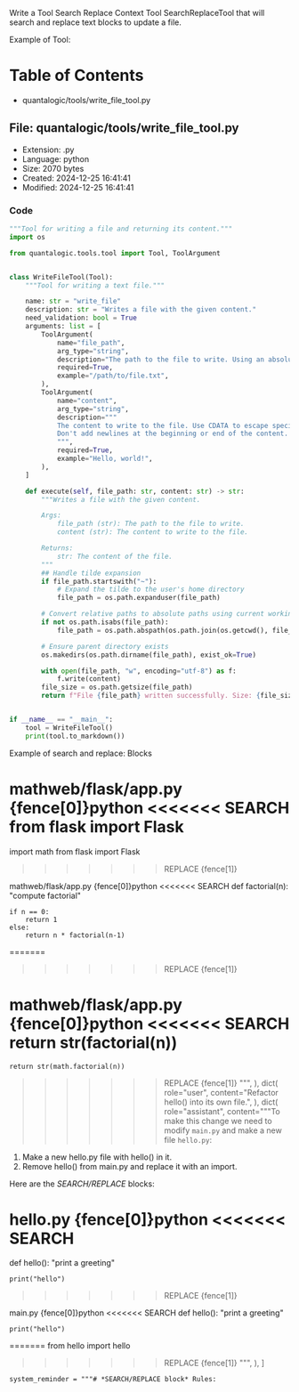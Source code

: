 Write a Tool Search Replace Context Tool SearchReplaceTool that will search and replace text blocks to update a file.

Example of Tool:

# Table of Contents
- quantalogic/tools/write_file_tool.py

## File: quantalogic/tools/write_file_tool.py

- Extension: .py
- Language: python
- Size: 2070 bytes
- Created: 2024-12-25 16:41:41
- Modified: 2024-12-25 16:41:41

### Code

```python
"""Tool for writing a file and returning its content."""
import os

from quantalogic.tools.tool import Tool, ToolArgument


class WriteFileTool(Tool):
    """Tool for writing a text file."""

    name: str = "write_file"
    description: str = "Writes a file with the given content."
    need_validation: bool = True
    arguments: list = [
        ToolArgument(
            name="file_path",
            arg_type="string",
            description="The path to the file to write. Using an absolute path is recommended.",
            required=True,
            example="/path/to/file.txt",
        ),
        ToolArgument(
            name="content",
            arg_type="string",
            description="""
            The content to write to the file. Use CDATA to escape special characters.
            Don't add newlines at the beginning or end of the content.
            """,
            required=True,
            example="Hello, world!",
        ),
    ]

    def execute(self, file_path: str, content: str) -> str:
        """Writes a file with the given content.

        Args:
            file_path (str): The path to the file to write.
            content (str): The content to write to the file.

        Returns:
            str: The content of the file.
        """
        ## Handle tilde expansion
        if file_path.startswith("~"):
            # Expand the tilde to the user's home directory
            file_path = os.path.expanduser(file_path)

        # Convert relative paths to absolute paths using current working directory
        if not os.path.isabs(file_path):
            file_path = os.path.abspath(os.path.join(os.getcwd(), file_path))

        # Ensure parent directory exists
        os.makedirs(os.path.dirname(file_path), exist_ok=True)

        with open(file_path, "w", encoding="utf-8") as f:
            f.write(content)
        file_size = os.path.getsize(file_path)
        return f"File {file_path} written successfully. Size: {file_size} bytes."


if __name__ == "__main__":
    tool = WriteFileTool()
    print(tool.to_markdown())

```

Example of search and replace: Blocks

mathweb/flask/app.py
{fence[0]}python
<<<<<<< SEARCH
from flask import Flask
=======
import math
from flask import Flask
>>>>>>> REPLACE
{fence[1]}

mathweb/flask/app.py
{fence[0]}python
<<<<<<< SEARCH
def factorial(n):
    "compute factorial"

    if n == 0:
        return 1
    else:
        return n * factorial(n-1)

=======
>>>>>>> REPLACE
{fence[1]}

mathweb/flask/app.py
{fence[0]}python
<<<<<<< SEARCH
    return str(factorial(n))
=======
    return str(math.factorial(n))
>>>>>>> REPLACE
{fence[1]}
""",
        ),
        dict(
            role="user",
            content="Refactor hello() into its own file.",
        ),
        dict(
            role="assistant",
            content="""To make this change we need to modify `main.py` and make a new file `hello.py`:

1. Make a new hello.py file with hello() in it.
2. Remove hello() from main.py and replace it with an import.

Here are the *SEARCH/REPLACE* blocks:

hello.py
{fence[0]}python
<<<<<<< SEARCH
=======
def hello():
    "print a greeting"

    print("hello")
>>>>>>> REPLACE
{fence[1]}

main.py
{fence[0]}python
<<<<<<< SEARCH
def hello():
    "print a greeting"

    print("hello")
=======
from hello import hello
>>>>>>> REPLACE
{fence[1]}
""",
        ),
    ]

    system_reminder = """# *SEARCH/REPLACE block* Rules:
